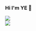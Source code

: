 ### Hi I'm YE 👋

![](https://github-readme-stats.vercel.app/api/top-langs/?username=kimyeon99&layout=compact&count_private=true&langs_count=30)
<br>
![](https://github-readme-stats.vercel.app/api?username=kimyeon99&count_private=true&show_icons=true)

